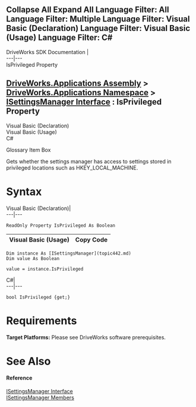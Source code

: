 Collapse All Expand All Language Filter: All  Language Filter: Multiple  Language Filter: Visual Basic (Declaration) Language Filter: Visual Basic (Usage) Language Filter: C#  
---  
DriveWorks SDK Documentation  |   
---|---  
IsPrivileged Property   
  
[DriveWorks.Applications Assembly](topic13.md) > [DriveWorks.Applications Namespace](topic16.md) > [ISettingsManager Interface](topic442.md) : IsPrivileged Property  
---  
  
Visual Basic (Declaration)    
Visual Basic (Usage)    
C# 

Glossary Item Box

Gets whether the settings manager has access to settings stored in privileged locations such as HKEY_LOCAL_MACHINE. 

# Syntax

Visual Basic (Declaration)|   
---|---  
      
    
    ReadOnly Property IsPrivileged As Boolean  
  
Visual Basic (Usage)| Copy Code  
---|---  
      
    
    Dim instance As [ISettingsManager](topic442.md)
    Dim value As Boolean
     
    value = instance.IsPrivileged  
  
C#|   
---|---  
      
    
    bool IsPrivileged {get;}  
  
# Requirements

**Target Platforms:** Please see DriveWorks software prerequisites.

# See Also

#### Reference

[ISettingsManager Interface](topic442.md)   
[ISettingsManager Members](topic443.md)


